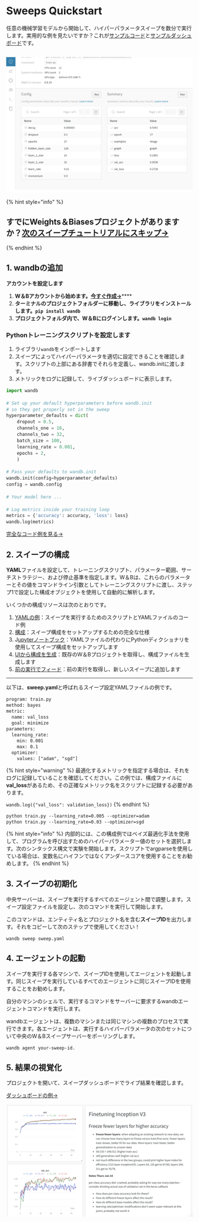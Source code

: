 # Sweeps Quickstart

任意の機械学習モデルから開始して、ハイパーパラメータスイープを数分で実行します。実用的な例を見たいですか？これが[サンプルコード](https://github.com/wandb/examples/tree/master/examples/pytorch/pytorch-cnn-fashion)と[サンプルダッシュボード](https://app.wandb.ai/carey/pytorch-cnn-fashion/sweeps/v8dil26q)です。

##  

![](../.gitbook/assets/image%20%2847%29%20%282%29%20%283%29%20%284%29%20%283%29%20%282%29.png)

{% hint style="info" %}
## すでにWeights＆Biasesプロジェクトがありますか？[次のスイープチュートリアルにスキップ→](https://app.gitbook.com/@weights-and-biases/s/docs/~/drafts/-MN_4xmW6jcYndpU_n9G/v/japanese/sweeps/existing-project)
{% endhint %}

## 1. wandbの追加

**アカウントを設定します**

1. **W＆Bアカウントから始めます。**[**今すぐ作成→**](https://wandb.ai/)\*\*\*\*
2. **ターミナルのプロジェクトフォルダーに移動し、ライブラリをインストールします。`pip install wandb`**
3. **プロジェクトフォルダ内で、W＆Bにログインします。`wandb login`**

### **Pythonトレーニングスクリプトを設定します**

1. ライブラリ`wandb`をインポートします
2. スイープによってハイパーパラメータを適切に設定できることを確認します。スクリプトの上部にある辞書でそれらを定義し、wandb.initに渡します。 
3. メトリックをログに記録して、ライブダッシュボードに表示します。

```python
import wandb

# Set up your default hyperparameters before wandb.init
# so they get properly set in the sweep
hyperparameter_defaults = dict(
    dropout = 0.5,
    channels_one = 16,
    channels_two = 32,
    batch_size = 100,
    learning_rate = 0.001,
    epochs = 2,
    )

# Pass your defaults to wandb.init
wandb.init(config=hyperparameter_defaults)
config = wandb.config

# Your model here ...

# Log metrics inside your training loop
metrics = {'accuracy': accuracy, 'loss': loss}
wandb.log(metrics)
```

 [完全なコード例を見る→](https://github.com/wandb/examples/tree/master/examples/pytorch/pytorch-cnn-fashion)

## 2. スイープの構成

**YAML**ファイルを設定して、トレーニングスクリプト、パラメーター範囲、サーチストラテジー、および停止基準を指定します。W＆Bは、これらのパラメーターとその値をコマンドライン引数としてトレーニングスクリプトに渡し、ステップ1で設定した構成オブジェクトを使用して自動的に解析します。

いくつかの構成リソースは次のとおりです。

1.  [YAMLの例](https://github.com/wandb/examples/blob/master/examples/pytorch/pytorch-cnn-fashion/sweep-grid-hyperband.yaml)：スイープを実行するためのスクリプトとYAMLファイルのコード例
2.  [構成](https://app.gitbook.com/@weights-and-biases/s/docs/~/drafts/-MN_4xmW6jcYndpU_n9G/v/japanese/sweeps/configuration)：スイープ構成をセットアップするための完全な仕様
3. J[upyterノートブック](https://app.gitbook.com/@weights-and-biases/s/docs/~/drafts/-MN_4xmW6jcYndpU_n9G/v/japanese/sweeps/python-api)：YAMLファイルの代わりにPythonディクショナリを使用してスイープ構成をセットアップします
4.  [UIから構成を生成](https://app.gitbook.com/@weights-and-biases/s/docs/~/drafts/-MN_4xmW6jcYndpU_n9G/v/japanese/sweeps/existing-project)：既存のW＆Bプロジェクトを取得し、構成ファイルを生成します
5.  [前の実行でフィード](https://docs.wandb.com/sweeps/overview/add-to-existing#seed-a-new-sweep-with-existing-runs)：前の実行を取得し、新しいスイープに追加します

  
   ****

以下は、**sweep.yaml**と呼ばれるスイープ設定YAMLファイルの例です。

```text
program: train.py
method: bayes
metric:
  name: val_loss
  goal: minimize
parameters:
  learning_rate:
    min: 0.001
    max: 0.1
  optimizer:
    values: ["adam", "sgd"]
```

{% hint style="warning" %}
最適化するメトリックを指定する場合は、それをログに記録していることを確認してください。この例では、構成ファイルに**val\_loss**があるため、その正確なメトリック名をスクリプトに記録する必要があります。

`wandb.log({"val_loss": validation_loss})`
{% endhint %}

```text
python train.py --learning_rate=0.005 --optimizer=adam
python train.py --learning_rate=0.03 --optimizer=sgd
```

{% hint style="info" %}
内部的には、この構成例ではベイズ最適化手法を使用して、プログラムを呼び出すためのハイパーパラメーター値のセットを選択します。次のシンタックス構文で実験を開始します。スクリプトでargparseを使用している場合は、変数名にハイフンではなくアンダースコアを使用することをお勧めします。
{% endhint %}

## 3.  スイープの初期化

中央サーバーは、スイープを実行するすべてのエージェント間で調整します。スイープ設定ファイルを設定し、次のコマンドを実行して開始します。

このコマンドは、エンティティ名とプロジェクト名を含む**スイープID**を出力します。それをコピーして次のステップで使用してください！

```text
wandb sweep sweep.yaml
```

## 4. エージェントの起動 

スイープを実行する各マシンで、スイープIDを使用してエージェントを起動します。同じスイープを実行しているすべてのエージェントに同じスイープIDを使用することをお勧めします。

自分のマシンのシェルで、実行するコマンドをサーバーに要求するwandbエージェントコマンドを実行します。

wandbエージェントは、複数のマシンまたは同じマシンの複数のプロセスで実行できます。各エージェントは、実行するハイパーパラメータの次のセットについて中央のW＆Bスイープサーバーをポーリングします。 

```text
wandb agent your-sweep-id.
```

## 5. 結果の視覚化

 プロジェクトを開いて、スイープダッシュボードでライブ結果を確認します。

 [ダッシュボードの例→](https://wandb.ai/carey/pytorch-cnn-fashion)

![](../.gitbook/assets/image%20%2888%29%20%282%29%20%283%29%20%283%29%20%281%29.png)

